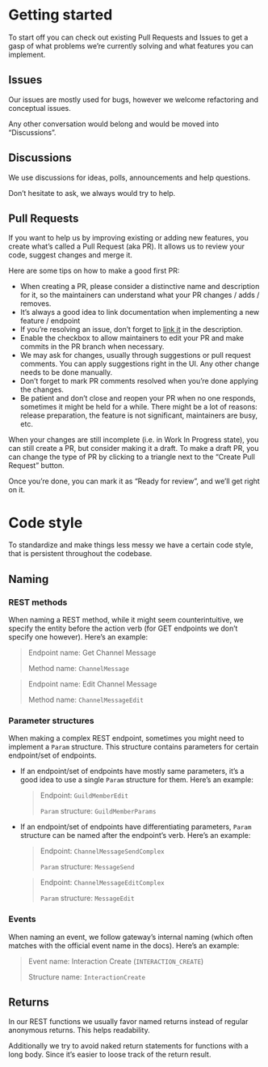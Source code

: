 # Getting started

To start off you can check out existing Pull Requests and Issues to get a gasp of what problems we’re currently solving and what features you can implement.

## Issues

Our issues are mostly used for bugs, however we welcome refactoring and conceptual issues.

Any other conversation would belong and would be moved into “Discussions”.

## Discussions

We use discussions for ideas, polls, announcements and help questions.

Don’t hesitate to ask, we always would try to help.

## Pull Requests

If you want to help us by improving existing or adding new features, you create what’s called a Pull Request (aka PR). It allows us to review your code, suggest changes and merge it.

Here are some tips on how to make a good first PR:

- When creating a PR, please consider a distinctive name and description for it, so the maintainers can understand what your PR changes / adds / removes.
- It’s always a good idea to link documentation when implementing a new feature / endpoint
- If you’re resolving an issue, don’t forget to [link it](https://docs.github.com/en/issues/tracking-your-work-with-issues/linking-a-pull-request-to-an-issue) in the description.
- Enable the checkbox to allow maintainers to edit your PR and make commits in the PR branch when necessary.
- We may ask for changes, usually through suggestions or pull request comments. You can apply suggestions right in the UI. Any other change needs to be done manually.
- Don’t forget to mark PR comments resolved when you’re done applying the changes.
- Be patient and don’t close and reopen your PR when no one responds, sometimes it might be held for a while. There might be a lot of reasons: release preparation, the feature is not significant, maintainers are busy, etc.


When your changes are still incomplete (i.e. in Work In Progress state), you can still create a PR, but consider making it a draft. 
To make a draft PR, you can change the type of PR by clicking to a triangle next to the “Create Pull Request” button.

Once you’re done, you can mark it as “Ready for review”, and we’ll get right on it.


# Code style

To standardize and make things less messy we have a certain code style, that is persistent throughout the codebase.

## Naming

### REST methods

When naming a REST method, while it might seem counterintuitive, we specify the entity before the action verb (for GET endpoints we don’t specify one however). Here’s an example:

> Endpoint name: Get Channel Message
>
> Method name: `ChannelMessage`

> Endpoint name: Edit Channel Message
>
> Method name: `ChannelMessageEdit`

### Parameter structures

When making a complex REST endpoint, sometimes you might need to implement a `Param` structure. This structure contains parameters for certain endpoint/set of endpoints.

- If an endpoint/set of endpoints have mostly same parameters, it’s a good idea to use a single `Param` structure for them. Here’s an example:
    
    > Endpoint: `GuildMemberEdit`
    >
    > `Param` structure: `GuildMemberParams` 
- If an endpoint/set of endpoints have differentiating parameters, `Param` structure can be named after the endpoint’s verb. Here’s an example:
    
    > Endpoint: `ChannelMessageSendComplex`
    >
    > `Param` structure: `MessageSend`
    
    > Endpoint: `ChannelMessageEditComplex`
    >
    > `Param` structure: `MessageEdit` 

### Events

When naming an event, we follow gateway’s internal naming (which often matches with the official event name in the docs). Here’s an example:

> Event name: Interaction Create (`INTERACTION_CREATE`)
>
> Structure name: `InteractionCreate`

## Returns

In our REST functions we usually favor named returns instead of regular anonymous returns. This helps readability.

Additionally we try to avoid naked return statements for functions with a long body. Since it’s easier to loose track of the return result.
